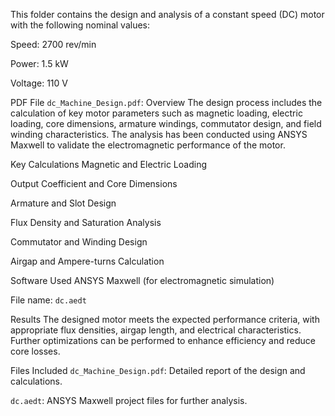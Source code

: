 
This folder contains the design and analysis of a constant speed (DC) motor with the following nominal values:

Speed: 2700 rev/min

Power: 1.5 kW

Voltage: 110 V

PDF File `dc_Machine_Design.pdf`: 
Overview
The design process includes the calculation of key motor parameters such as magnetic loading, electric loading, core dimensions, armature windings, commutator design, and field winding characteristics. The analysis has been conducted using ANSYS Maxwell to validate the electromagnetic performance of the motor.

Key Calculations
Magnetic and Electric Loading

Output Coefficient and Core Dimensions

Armature and Slot Design

Flux Density and Saturation Analysis

Commutator and Winding Design

Airgap and Ampere-turns Calculation

Software Used
ANSYS Maxwell (for electromagnetic simulation)

File name:  `dc.aedt`

Results
The designed motor meets the expected performance criteria, with appropriate flux densities, airgap length, and electrical characteristics. Further optimizations can be performed to enhance efficiency and reduce core losses.

Files Included
`dc_Machine_Design.pdf`: Detailed report of the design and calculations.

`dc.aedt`: ANSYS Maxwell project files for further analysis.
